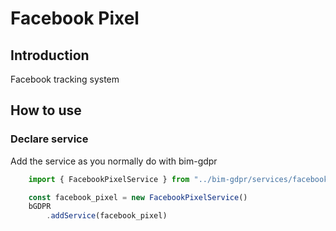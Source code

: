 # Facebook Pixel

## Introduction
Facebook tracking system
[]()



## How to use

### Declare service
Add the service as you normally do with bim-gdpr
```javascript
    import { FacebookPixelService } from "../bim-gdpr/services/facebook_pixel/facebook_pixel"

    const facebook_pixel = new FacebookPixelService()
    bGDPR
        .addService(facebook_pixel)
```
